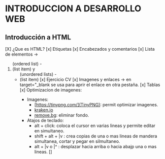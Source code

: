 # INTRODUCCION A DESARROLLO WEB

## Introducción a HTML
[X] ¿Que es HTML?
[x] Etiquetas
[x] Encabezados y comentarios
[x] Lista de elementos -> <ol> (ordered list) -  <li> (list item) y <ul> (unordered lists) - <li> (list item)
[x] Ejercicio CV
[x] Imagenes y enlaces -> en <a> target="_blank se usa para aprir el enlace en otra pestaña.
[x] Tablas
[x] Optimizacion de imagenes:
   -  Imagenes:
      -  [https://tinypng.com/](TinyPNG): permit optimizar imagenes.
      -  [kraken.io](kraken.io)
      -  [remove.bg](remove.bg): eliminar fondo.
   - Atajos de teclado:
     - alt + click: coloca el cursor en varias lineas y permite editar en simultaneo.
     - shift + alt + |v : crea copias de una o  mas lineas de mandera simultanea, cortar y pegar en silmultaneo.
     - alt + |v o |^ : desplazar hacia arriba o hacia abajp una o mas lineas. 
[]